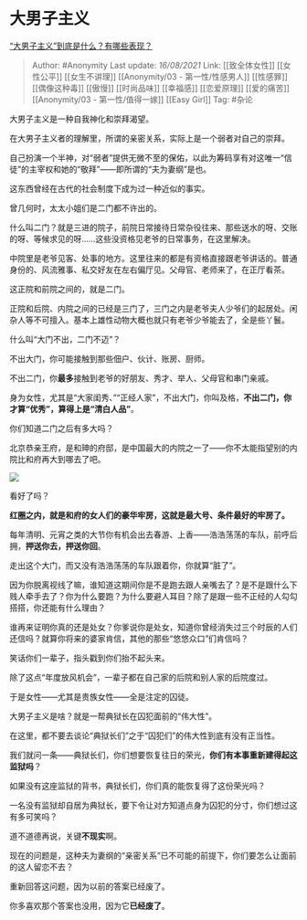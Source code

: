 # 大男子主义
[“大男子主义”到底是什么？有哪些表现？](https://www.zhihu.com/question/20301650/answer/2060877001)

> Author: #Anonymity
> Last update: *16/08/2021*
> Link: [[致全体女性]] [[女性公平]] [[女生不讲理]] [[Anonymity/03 - 第一性/性感男人]] [[性感罪]] [[偶像这种毒]] [[傲慢]] [[时尚品味]] [[幸福感]] [[恋爱原理]] [[爱的痛苦]] [[Anonymity/03 - 第一性/值得一嫁]] [[Easy Girl]]
> Tag: #杂论

大男子主义是一种自我神化和崇拜渴望。

在大男子主义者的理解里，所谓的亲密关系，实际上是一个弱者对自己的崇拜。

自己扮演一个半神，对“弱者”提供无微不至的保佑，以此为筹码享有对这唯一“信徒”的主宰权和她的“敬拜”——即所谓的“夫为妻纲”是也。

这东西曾经在古代的社会制度下成为过一种近似的事实。

曾几何时，太太小姐们是二门都不许出的。

什么叫二门？就是三进的院子，前院日常接待日常杂役往来、那些送水的呀、交账的呀、等候求见的呀……这些没资格见老爷的日常事务，在这里解决。

中院里是老爷见客、处事的地方。这里往来的都是有资格直接跟老爷讲话的。普通身份的、风流雅事、私交好友在左右偏厅见。父母官、老师来了，在正厅看茶。

这正院和前院之间的，就是二门。

正院和后院、内院之间的已经是三门了，三门之内是老爷夫人少爷们的起居处。闲杂人等不可擅入。基本上雄性动物大概也就只有老爷少爷能去了，全是些丫鬟。

什么叫“大门不出，二门不迈”？

不出大门，你可能接触到那些佃户、伙计、账房、厨师。

不出二门，你**最多**接触到老爷的好朋友、秀才、举人、父母官和串门亲戚。

身为女性，尤其是“大家闺秀、”“正经人家”，不出大门，你叫及格，**不出二门，你才算“优秀”，算得上是“清白人品”**。

你们知道二门之后有多大吗？

北京恭亲王府，是和珅的府邸，是中国最大的内院之一了——你不太能指望别的内院比和府再大到哪去了吧。

![](https://pic3.zhimg.com/50/v2-e6bdef7e80dc3ffd8d10eb1c4deaa49a_720w.jpg?source=1940ef5c)

看好了吗？

**红圈之内，就是和府的女人们的豪华牢房，这就是最大号、条件最好的牢房了。**

每年清明、元宵之类的大节你有机会出去春游、上香——浩浩荡荡的车队，前呼后拥，**押送你去，押送你回**。

走出这个大门，而又没有浩浩荡荡的车队跟着你，你就算“脏了”。

因为你脱离视线了嘛，谁知道这期间你是不是跑去跟人亲嘴去了？是不是跟什么下贱人牵手去了？你为什么要跑？为什么要避人耳目？除了是跟一些不正经的人勾勾搭搭，你还能有什么理由？

谁再来证明你真的还是处女？你爹说你是处女，知道你曾经消失过三个时辰的人们还信吗？就算你将来的婆家肯信，其他的那些“悠悠众口”们肯信吗？

笑话你们一辈子，指头戳到你们抬不起头来。

除了这点“年度放风机会”，一辈子都在自己家的后院和别人家的后院度过。

于是女性——尤其是贵族女性——全是注定的囚徒。

大男子主义是啥？就是一帮典狱长在囚犯面前的“伟大性”。

在这里，都不要去谈论“典狱长们”之于“囚犯们”的伟大性到底有没有正当性。

我们就问一条——典狱长们，你们想要恢复往日的荣光，**你们有本事重新建得起这监狱吗**？

如果没有这座监狱的背书，典狱长们，你们真的能恢复得了这份荣光吗？

一名没有监狱却自居为典狱长，要下令让对方知道点身为囚犯的分寸，你们想过这有多可笑吗？

道不道德再说，关键**不现实**啊。

现在的问题是，这种夫为妻纲的“亲密关系”已不可能的前提下，你们要怎么让面前的这人留恋不去？

重新回答这问题，因为以前的答案已经废了。

你多喜欢那个答案也没用，因为它**已经废了**。
